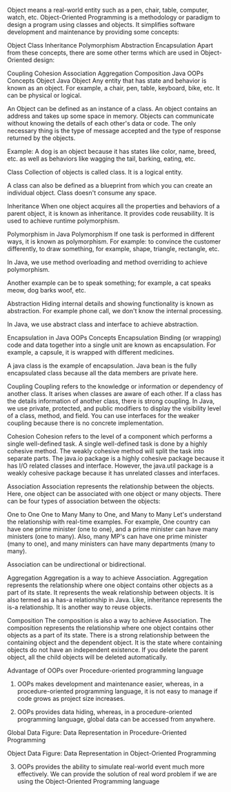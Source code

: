 Object means a real-world entity such as a pen, chair, table, computer, watch, etc. Object-Oriented Programming is a methodology or paradigm to design a program using classes and objects. It simplifies software development and maintenance by providing some concepts:

Object
Class
Inheritance
Polymorphism
Abstraction
Encapsulation
Apart from these concepts, there are some other terms which are used in Object-Oriented design:

Coupling
Cohesion
Association
Aggregation
Composition
Java OOPs Concepts 
Object
Java Object
Any entity that has state and behavior is known as an object. For example, a chair, pen, table, keyboard, bike, etc. It can be physical or logical.

An Object can be defined as an instance of a class. An object contains an address and takes up some space in memory. Objects can communicate without knowing the details of each other's data or code. The only necessary thing is the type of message accepted and the type of response returned by the objects.

Example: A dog is an object because it has states like color, name, breed, etc. as well as behaviors like wagging the tail, barking, eating, etc.

Class
Collection of objects is called class. It is a logical entity.

A class can also be defined as a blueprint from which you can create an individual object. Class doesn't consume any space.


Inheritance
When one object acquires all the properties and behaviors of a parent object, it is known as inheritance. It provides code reusability. It is used to achieve runtime polymorphism.

Polymorphism in Java
Polymorphism
If one task is performed in different ways, it is known as polymorphism. For example: to convince the customer differently, to draw something, for example, shape, triangle, rectangle, etc.

In Java, we use method overloading and method overriding to achieve polymorphism.

Another example can be to speak something; for example, a cat speaks meow, dog barks woof, etc.

Abstraction
Hiding internal details and showing functionality is known as abstraction. For example phone call, we don't know the internal processing.


In Java, we use abstract class and interface to achieve abstraction.

Encapsulation in Java OOPs Concepts
Encapsulation
Binding (or wrapping) code and data together into a single unit are known as encapsulation. For example, a capsule, it is wrapped with different medicines.

A java class is the example of encapsulation. Java bean is the fully encapsulated class because all the data members are private here.


Coupling
Coupling refers to the knowledge or information or dependency of another class. It arises when classes are aware of each other. If a class has the details information of another class, there is strong coupling. In Java, we use private, protected, and public modifiers to display the visibility level of a class, method, and field. You can use interfaces for the weaker coupling because there is no concrete implementation.

Cohesion
Cohesion refers to the level of a component which performs a single well-defined task. A single well-defined task is done by a highly cohesive method. The weakly cohesive method will split the task into separate parts. The java.io package is a highly cohesive package because it has I/O related classes and interface. However, the java.util package is a weakly cohesive package because it has unrelated classes and interfaces.

Association
Association represents the relationship between the objects. Here, one object can be associated with one object or many objects. There can be four types of association between the objects:

One to One
One to Many
Many to One, and
Many to Many
Let's understand the relationship with real-time examples. For example, One country can have one prime minister (one to one), and a prime minister can have many ministers (one to many). Also, many MP's can have one prime minister (many to one), and many ministers can have many departments (many to many).

Association can be undirectional or bidirectional.

Aggregation
Aggregation is a way to achieve Association. Aggregation represents the relationship where one object contains other objects as a part of its state. It represents the weak relationship between objects. It is also termed as a has-a relationship in Java. Like, inheritance represents the is-a relationship. It is another way to reuse objects.

Composition
The composition is also a way to achieve Association. The composition represents the relationship where one object contains other objects as a part of its state. There is a strong relationship between the containing object and the dependent object. It is the state where containing objects do not have an independent existence. If you delete the parent object, all the child objects will be deleted automatically.

Advantage of OOPs over Procedure-oriented programming language
1) OOPs makes development and maintenance easier, whereas, in a procedure-oriented programming language, it is not easy to manage if code grows as project size increases.

2) OOPs provides data hiding, whereas, in a procedure-oriented programming language, global data can be accessed from anywhere.


Global Data
Figure: Data Representation in Procedure-Oriented Programming


Object Data
Figure: Data Representation in Object-Oriented Programming

3) OOPs provides the ability to simulate real-world event much more effectively. We can provide the solution of real word problem if we are using the Object-Oriented Programming language
